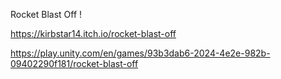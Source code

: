 Rocket Blast Off !

https://kirbstar14.itch.io/rocket-blast-off

https://play.unity.com/en/games/93b3dab6-2024-4e2e-982b-09402290f181/rocket-blast-off

